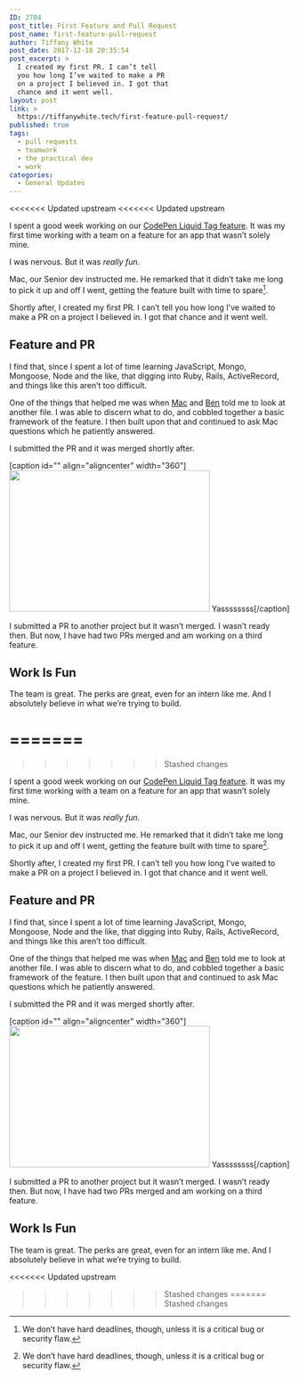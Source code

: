 ```yaml
---
ID: 2704
post_title: First Feature and Pull Request
post_name: first-feature-pull-request
author: Tiffany White
post_date: 2017-12-10 20:35:54
post_excerpt: >
  I created my first PR. I can’t tell
  you how long I’ve waited to make a PR
  on a project I believed in. I got that
  chance and it went well.
layout: post
link: >
  https://tiffanywhite.tech/first-feature-pull-request/
published: true
tags:
  - pull requests
  - teamwork
  - the practical dev
  - work
categories:
  - General Updates
---
```

<<<<<<< Updated upstream
<<<<<<< Updated upstream
&nbsp;

I spent a good week working on our [CodePen Liquid Tag feature](https://dev.to/twhite/changelog-codepen-liquid-tags-now-live-amj). It was my first time working with a team on a feature for an app that wasn’t solely mine.

I was nervous. But it was *really fun*.

Mac, our Senior dev instructed me. He remarked that it didn’t take me long to pick it up and off I went, getting the feature built with time to spare[^1].

Shortly after, I created my first PR. I can’t tell you how long I’ve waited to make a PR on a project I believed in. I got that chance and it went well.

## Feature and PR
I find that, since I spent a lot of time learning JavaScript, Mongo, Mongoose, Node and the like, that digging into Ruby, Rails, ActiveRecord, and things like this aren’t too difficult.

One of the things that helped me was when [Mac](https://dev.to/maestromac) and [Ben](https://dev.to/ben) told me to look at another file. I was able to discern what to do, and cobbled together a basic framework of the feature. I then built upon that and continued to ask Mac questions which he patiently answered.

I submitted the PR and it was merged shortly after.

[caption id="" align="aligncenter" width="360"]<img src="https://media.giphy.com/media/MQlekpXmGIfFm/giphy.gif" alt="" width="360" height="254" /> Yassssssss[/caption]

I submitted a PR to another project but it wasn’t merged. I wasn’t ready then. But now, I have had two PRs merged and am working on a third feature.

## Work Is Fun
The team is great. The perks are great, even for an intern like me. And I absolutely believe in what we’re trying to build.

=======
=======
>>>>>>> Stashed changes
&nbsp;

I spent a good week working on our [CodePen Liquid Tag feature](https://dev.to/twhite/changelog-codepen-liquid-tags-now-live-amj). It was my first time working with a team on a feature for an app that wasn’t solely mine.

I was nervous. But it was *really fun*.

Mac, our Senior dev instructed me. He remarked that it didn’t take me long to pick it up and off I went, getting the feature built with time to spare[^1].

Shortly after, I created my first PR. I can’t tell you how long I’ve waited to make a PR on a project I believed in. I got that chance and it went well.

## Feature and PR
I find that, since I spent a lot of time learning JavaScript, Mongo, Mongoose, Node and the like, that digging into Ruby, Rails, ActiveRecord, and things like this aren’t too difficult.

One of the things that helped me was when [Mac](https://dev.to/maestromac) and [Ben](https://dev.to/ben) told me to look at another file. I was able to discern what to do, and cobbled together a basic framework of the feature. I then built upon that and continued to ask Mac questions which he patiently answered.

I submitted the PR and it was merged shortly after.

[caption id="" align="aligncenter" width="360"]<img src="https://media.giphy.com/media/MQlekpXmGIfFm/giphy.gif" alt="" width="360" height="254" /> Yassssssss[/caption]

I submitted a PR to another project but it wasn’t merged. I wasn’t ready then. But now, I have had two PRs merged and am working on a third feature.

## Work Is Fun
The team is great. The perks are great, even for an intern like me. And I absolutely believe in what we’re trying to build.

<<<<<<< Updated upstream
>>>>>>> Stashed changes
=======
>>>>>>> Stashed changes
[^1]: We don’t have hard deadlines, though, unless it is a critical bug or security flaw.